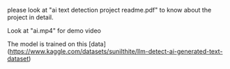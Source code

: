 please look at "ai text detection project readme.pdf" to know about the project in detail.

Look at "ai.mp4" for demo video

The model is trained on this [data] (https://www.kaggle.com/datasets/sunilthite/llm-detect-ai-generated-text-dataset)
